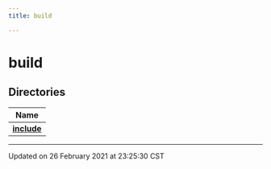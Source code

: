```yaml
---
title: build

---
```


# build



## Directories

| Name           |
| -------------- |
| **[include](/eg-cpp-library/docs/api/files/dir_8f2980731aba7ec7b9fcae5764f196e3/#dir-include)**  |







-------------------------------

Updated on 26 February 2021 at 23:25:30 CST
